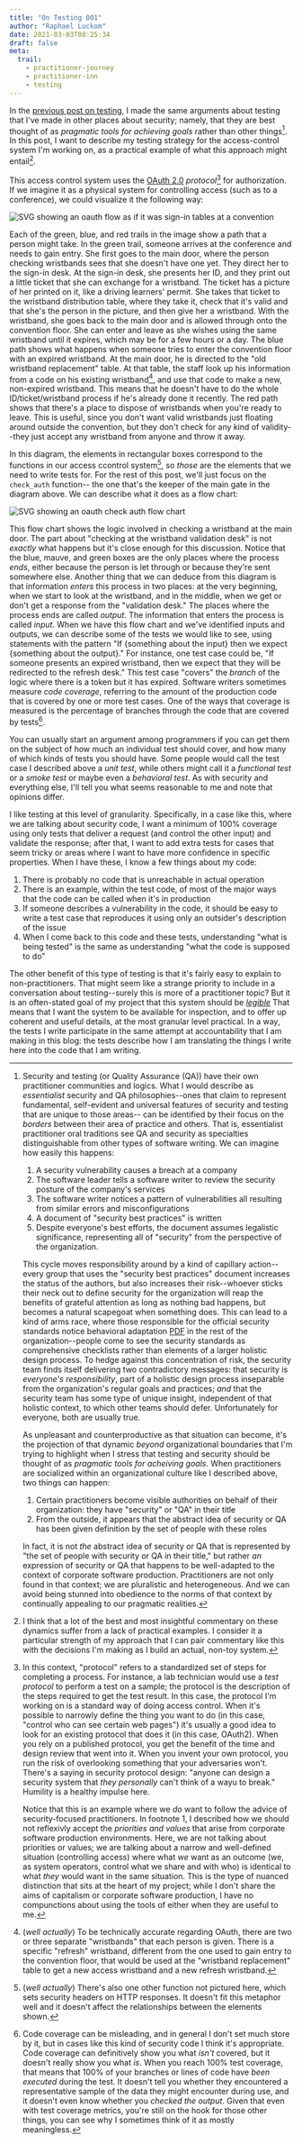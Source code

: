 ```yaml
---
title: "On Testing 001"
author: "Raphael Luckom"
date: 2021-03-03T08:25:34
draft: false
meta:
  trail:
    - practitioner-journey
    - practitioner-inn
    - testing
---
```


In the [previous post on testing](https://raphaelluckom.com/posts/on_testing_000.html), I made the same arguments about testing that I've made
in other places about security; namely, that they are best thought of as _pragmatic tools for
achieving goals_ rather than other things[^1]. In this post, I want to describe my testing strategy
for the access-control system I'm working on, as a practical example of what this approach might entail[^2].

This access control system uses the [OAuth 2.0](https://oauth.net/2/) _protocol_[^3] for authorization. If we imagine
it as a physical system for controlling access (such as to a conference), we could visualize it the following way:

![SVG showing an oauth flow as if it was sign-in tables at a convention](/img/on_testing/001/event_security_analogy.svg)

Each of the green, blue, and red trails in the image show a path that a person might take. In the green trail, someone arrives
at the conference and needs to gain entry. She first goes to the main door, where the person checking wristbands sees that she doesn't
have one yet. They direct her to the sign-in desk. At the sign-in desk, she presents her ID, and they print out a little ticket
that she can exchange for a wristband. The ticket has a picture of her printed on it, like a driving learners' permit. She takes
that ticket to the wristband distribution table, where they take it, check that it's valid and that she's the person in the picture,
and then give her a wristband. With the wristband, she goes back to the main door and is allowed through onto the convention floor.
She can enter and leave as she wishes using the same wristband until it expires, which may be for a few hours or a day.
The blue path shows what happens when someone tries to enter the convention floor with an expired wristband. At the main door, he
is directed to the "old wristband replacement" table. At that table, the staff look up his information from a code
on his existing wristband[^4], and use that code to make a new, non-expired wristband. This means that he doesn't
have to do the whole ID/ticket/wristband process if he's already done it recently. The red path shows that there's a place to dispose of
wristbands when you're ready to leave. This is useful, since you don't want valid wristbands just floating around outside the convention,
but they don't check for any kind of validity--they just accept any wristband from anyone and throw it away.

In this diagram, the elements in rectangular boxes correspond to the functions in our access ccontrol system[^5], so _those_
are the elements that we need to write tests for. For the rest of this post, we'll just focus on the `check_auth` function--
the one that's the keeper of the main gate in the diagram above. We can describe what it does as a flow chart:

![SVG showing an oauth check auth flow chart](/img/on_testing/001/check_auth_flow.svg)

This flow chart shows the logic involved in checking a wristband at the main door. The part about "checking at the wristband
validation desk" is not _exactly_ what happens but it's close enough for this discussion. Notice that the blue, mauve, and green
boxes are the only places where the process _ends_, either because the person is let through or because they're sent somewhere else.
Another thing that we can deduce from this diagram is that information _enters_ this process in two places: at the very beginning, when
we start to look at the wristband, and in the middle, when we get or don't get a response from the "validation desk." The places where the
process ends are called _output_. The information that enters the process is called _input_. When we have this flow chart and we've 
identified inputs and outputs, we can describe some of the tests we would like to see, using statements with the pattern "If {something about
the input} then we expect {something about the output}." For instance, one test case could be, "If someone presents an expired wristband,
then we expect that they will be redirected to the refresh desk." This test case "covers" the _branch_ of the logic where there is a token but
it has expired. Software writers sometimes measure _code coverage_, referring to the amount of the production code that is covered by one
or more test cases. One of the ways that coverage is measured is the percentage of branches through the code that are covered by tests[^6]. 

You can usually start an argument among programmers if you can get them on the subject of how much an individual test should cover, and how
many of which kinds of tests you should have. Some people would call the test case I described above a _unit test_, while others might call it
a _functional test_ or a _smoke test_ or maybe even a _behavioral test_. As with security and everything else, I'll tell you what seems reasonable 
to me and note that opinions differ.

I like testing at this level of granularity. Specifically, in a case like this, where we are talking about security code, I want a minimum
of 100% coverage using only tests that deliver a request (and control the other input) and validate the response; after that, I want to add extra
tests for cases that seem tricky or areas where I want to have more confidence in specific properties. When I have these, I know a few things 
about my code:

1. There is probably no code that is unreachable in actual operation
2. There is an example, within the test code, of most of the major ways that the code can be called when it's in production
3. If someone describes a vulnerability in the code, it should be easy to write a test case that reproduces it using only an outsider's description 
   of the issue
4. When I come back to this code and these tests, understanding "what is being tested" is the same as understanding "what the code is supposed to do"

The other benefit of this type of testing is that it's fairly easy to explain to non-practitioners. That might seem like a strange priority
to include in a conversation about testing--surely this is more of a practitioner topic? But it is an often-stated goal of my project that
this system should be [_legible_](https://raphaelluckom.com/posts/toward_legible_computing.html) That means that I want the system to be available 
for inspection, and to offer up coherent and useful details, at the most granular level practical. In a way, the tests I write participate in the 
same attempt at accountability that I am making in this blog: the tests describe how I am translating the things I write here into the code
that I am writing.

[^1]: Security and testing (or Quality Assurance (QA)) have their own practitioner communities and logics.
      What I would describe as _essentialist_ security and QA philosophies--ones that claim to represent
      fundamental, self-evident and universal features of security and testing that are unique to those areas--
      can be identified by their focus on the _borders_ between their area of practice and others. That is, essentialist
      practitioner oral traditions see QA and security as specialties distinguishable from other types of software
      writing. We can imagine how easily this happens: 

      1. A security vulnerability causes a breach at a company
      2. The software leader tells a software writer to review the security posture of the company's services
      3. The software writer notices a pattern of vulnerabilities all resulting from similar errors and misconfigurations
      4. A document of "security best practices" is written
      5. Despite everyone's best efforts, the document assumes legalistic significance, representing all of "security" from
         the perspective of the organization.

      This cycle moves responsibility around by a kind of capillary action--every group that uses the "security best practices"
      document increases the status of the authors, but also increases their risk--whoever sticks their neck out to
      define security for the organization will reap the benefits of grateful attention as long as nothing bad
      happens, but becomes a natural scapegoat when something does. This can lead to a kind of arms race, where those
      responsible for the official security standards notice behavioral adaptation [PDF](https://aaafoundation.org/wp-content/uploads/2017/12/BehavioralAdaptationADAS.pdf) 
      in the rest of the organization--people come to see the security standards as comprehensive checklists rather than
      elements of a larger holistic design process. To hedge against this concentration of risk, the security team
      finds itself delivering two contradictory messages: that security is _everyone's responsibility_, part of a holistic
      design process inseparable from the organization's regular goals and practices; _and_ that the security team has
      some type of unique insight, independent of that holistic context, to which other teams should defer. Unfortunately
      for everyone, both are usually true.

      As unpleasant and counterproductive as that situation can become, it's the projection of that dynamic _beyond_ organizational
      boundaries that I'm trying to highlight when I stress that testing and security should be thought of as _pragmatic tools
      for acheiving goals_. When practitioners are socialized within an organizational culture like I described above, two things can happen:

      1. Certain practitioners become visible authorities on behalf of their organization: they have "security" or "QA" in their title
      2. From the outside, it appears that the abstract idea of security or QA has been given definition by the set of people
         with these roles

      In fact, it is not _the_ abstract idea of security or QA that is represented by "the set of people with security or QA in their title,"
      but rather _an_ expression of security or QA that happens to be well-adapted to the context of corporate software production. Practitioners
      are not only found in that context; we are pluralistic and heterogeneous. And we can avoid being stunned into obedience to the norms
      of that context by continually appealing to our pragmatic realities.

[^2]: I think that a lot of the best and most insightful commentary on these dynamics suffer from a lack of practical examples. I consider
      it a particular strength of my approach that I can pair commentary like this with the decisions I'm making as I build an actual, non-toy
      system.

[^3]: In this context, "protocol" refers to a standardized set of steps for completing a process. For instance, a lab technician would use
      a _test protocol_ to perform a test on a sample; the protocol is the description of the steps required to get the test result. In this case, the protocol
      I'm working on is a standard way of doing access control. When it's possible to narrowly define the thing you want to do (in this case,
      "control who can see certain web pages") it's usually a good idea to look for an existing protocol that does it (in this case, OAuth2).
      When you rely on a published protocol, you get the benefit of the time and design review that went into it. When you invent your own
      protocol, you run the risk of overlooking something that your adversaries won't. There's a saying in security protocol design: "anyone
      can design a security system that _they personally_ can't think of a wayu to break." Humility is a healthy impulse here.

      Notice that this is an example where we _do_ want to follow the advice of security-focused practitioners. In footnote 1, I described how
      we should not reflexivly accept the _priorities and values_ that arise from corporate software production environments. Here, we are not
      talking about priorities or values; we are talking about a narrow and well-defined situation (controlling access) where what _we_ want
      as an outcome (we, as system operators, control what we share and with who) is identical to what _they_ would want in the same situation.
      This is the type of nuanced distinction that sits at the heart of my project; while I don't share the aims of capitalism or corporate software
      production, I have no compunctions about using the tools of either when they are useful to me.

[^4]: (_well actually_) To be technically accurate regarding OAuth, there are two or three separate "wristbands" that each person is given. There is
      a specific "refresh" wristband, different from the one used to gain entry to the convention floor, that would be used at the "wristband 
      replacement" table to get a new access wristband and a new refresh wristband.

[^5]: (_well actually_) There's also one other function not pictured here, which sets security headers on HTTP responses. It doesn't fit this metaphor
      well and it doesn't affect the relationships between the elements shown.

[^6]: Code coverage can be misleading, and in general I don't set much store by it, but in cases like this kind of security code I think it's
      appropriate. Code coverage can definitively show you what _isn't_ covered, but it doesn't really show you what _is_. When you reach 100%
      test coverage, that means that 100% of your branches or lines of code have _been executed_ during the test. It doesn't tell you whether they
      encountered a representative sample of the data they might encounter during use, and it doesn't even know whether you _checked the output_.
      Given that even with test coverage metrics, you're still on the hook for those other things, you can see why I sometimes think of it as
      mostly meaningless.
